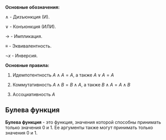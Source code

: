 **Основные обозначения:**

$\wedge$ - Дизъюнкция (И).

$\vee$ - Конъюнкция (ИЛИ).

$\to$ - Импликация.

$\equiv$ - Эквивалентность.

$\neg x$ - Инверсия.

**Основные правила:**

1. Идемпотентность $A \wedge A = A$, а также $A \vee A = A$

2. Коммутативность $A \wedge B = B \wedge A$, а также $B \wedge A = A \wedge B$

3. Ассоциативность $A$ 

## Булева функция

**Булева функция** - это функция, значения которой способны принимать только значения 0 и 1. Ее аргументы также могут принимать только значения 0 и 1.